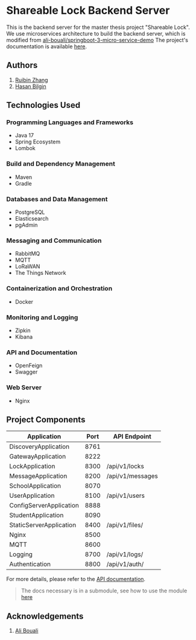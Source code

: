 # Shareable Lock Backend Server

This is the backend server for the master thesis project "Shareable Lock".
We use microservices architecture to build the backend server, which is modified from
[ali-bouali/springboot-3-micro-service-demo](https://github.com/ali-bouali/springboot-3-micro-service-demo)
The project's documentation is available [here](https://devruibin.github.io/ShareableLockDocs/).

## Authors

1. [Ruibin Zhang](https://github.com/devruibin)
2. [Hasan Bilgin](https://github.com/hasancpp)

## Technologies Used

### Programming Languages and Frameworks
- Java 17
- Spring Ecosystem
- Lombok

### Build and Dependency Management
- Maven
- Gradle

### Databases and Data Management
- PostgreSQL
- Elasticsearch
- pgAdmin

### Messaging and Communication
- RabbitMQ
- MQTT
- LoRaWAN
- The Things Network

### Containerization and Orchestration
- Docker

### Monitoring and Logging
- Zipkin
- Kibana

### API and Documentation
- OpenFeign
- Swagger

### Web Server
- Nginx


## Project Components


  | Application               | Port  | API Endpoint               |
  |---------------------------|-------|----------------------------|
  | DiscoveryApplication      | 8761  |                            |
  | GatewayApplication        | 8222  |                            |
  | LockApplication           | 8300  | /api/v1/locks              |
  | MessageApplication        | 8200  | /api/v1/messages           |
  | SchoolApplication         | 8070  |                            |
  | UserApplication           | 8100  | /api/v1/users              |
  | ConfigServerApplication   | 8888  |                            |
  | StudentApplication        | 8090  |                            |
  | StaticServerApplication   | 8400  | /api/v1/files/             |
  | Nginx                     | 8500  |                            |
  | MQTT                      | 8600  |                            |
  | Logging                   | 8700  | /api/v1/logs/              |
  | Authentication            | 8800  | /api/v1/auth/              |

For more details, please refer to the [API documentation](https://devruibin.github.io/ShareableLockDocs/apis.html).


> The docs necessary is in a submodule, see how to use the module [here](https://devruibin.github.io/ShareableLockDocs/submodule.html)

## Acknowledgements

1. [Ali Bouali](https://github.com/ali-bouali)